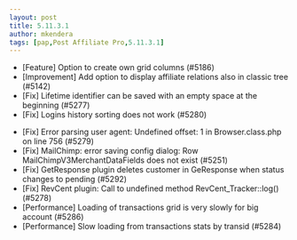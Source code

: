 ```yaml
---
layout: post
title: 5.11.3.1
author: mkendera
tags: [pap,Post Affiliate Pro,5.11.3.1]
---
```


- [Feature] Option to create own grid columns (#5186)
- [Improvement] Add option to display affiliate relations also in classic tree (#5142)
- [Fix] Lifetime identifier can be saved with an empty space at the beginning (#5277)
- [Fix] Logins history sorting does not work (#5280)

<!--more-->

- [Fix] Error parsing user agent: Undefined offset: 1 in Browser.class.php on line 756 (#5279)
- [Fix] MailChimp: error saving config dialog: Row MailChimpV3MerchantDataFields does not exist (#5251)
- [Fix] GetResponse plugin deletes customer in GeResponse when status changes to pending (#5292)
- [Fix] RevCent plugin: Call to undefined method RevCent_Tracker::log() (#5278)
- [Performance] Loading of transactions grid is very slowly for big account (#5286)
- [Performance] Slow loading from transactions stats by transid (#5284)
